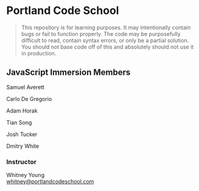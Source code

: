 # Portland Code School

> This repository is for learning purposes. It may intentionally contain bugs or
fail to function properly. The code may be purposefully difficult to read,
contain syntax errors, or only be a partial solution. You should not base code
off of this and absolutely should not use it in production.

## JavaScript Immersion Members

Samuel Averett

Carlo De Gregorio

Adam Horak

Tian Song

Josh Tucker

Dmitry White


### Instructor

Whitney Young  
whitney@portlandcodeschool.com


